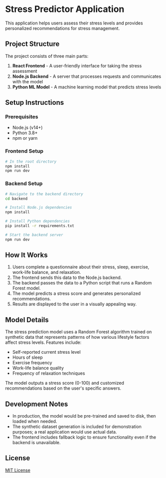 
# Stress Predictor Application

This application helps users assess their stress levels and provides personalized recommendations for stress management.

## Project Structure

The project consists of three main parts:

1. **React Frontend** - A user-friendly interface for taking the stress assessment
2. **Node.js Backend** - A server that processes requests and communicates with the model
3. **Python ML Model** - A machine learning model that predicts stress levels

## Setup Instructions

### Prerequisites

- Node.js (v14+)
- Python 3.8+
- npm or yarn

### Frontend Setup

```bash
# In the root directory
npm install
npm run dev
```

### Backend Setup

```bash
# Navigate to the backend directory
cd backend

# Install Node.js dependencies
npm install

# Install Python dependencies
pip install -r requirements.txt

# Start the backend server
npm run dev
```

## How It Works

1. Users complete a questionnaire about their stress, sleep, exercise, work-life balance, and relaxation.
2. The frontend sends this data to the Node.js backend.
3. The backend passes the data to a Python script that runs a Random Forest model.
4. The model predicts a stress score and generates personalized recommendations.
5. Results are displayed to the user in a visually appealing way.

## Model Details

The stress prediction model uses a Random Forest algorithm trained on synthetic data that represents patterns of how various lifestyle factors affect stress levels. Features include:

- Self-reported current stress level
- Hours of sleep
- Exercise frequency
- Work-life balance quality
- Frequency of relaxation techniques

The model outputs a stress score (0-100) and customized recommendations based on the user's specific answers.

## Development Notes

- In production, the model would be pre-trained and saved to disk, then loaded when needed.
- The synthetic dataset generation is included for demonstration purposes; a real application would use actual data.
- The frontend includes fallback logic to ensure functionality even if the backend is unavailable.

## License

[MIT License](LICENSE)
